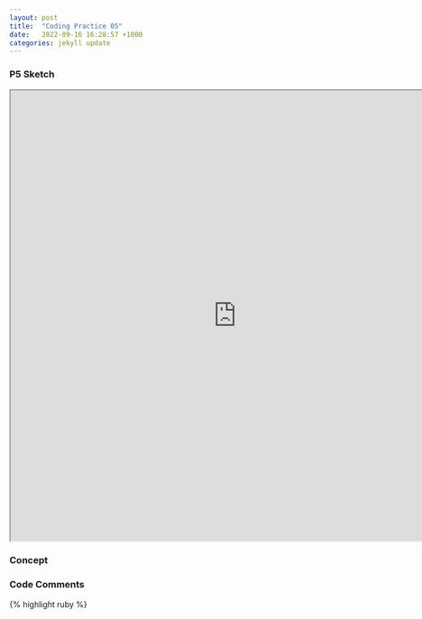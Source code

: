```yaml
---
layout: post
title:  "Coding Practice 05"
date:   2022-09-16 16:28:57 +1000
categories: jekyll update
---
```

### P5 Sketch
<iframe width=800 height=800 src="https://editor.p5js.org/GuiGui0v0/full/MLtknlFC3"></iframe>

### Concept  

### Code Comments

{% highlight ruby %}
